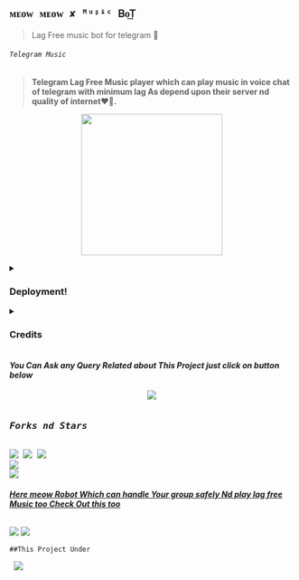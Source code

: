 ## `ᴍᴇᴏᴡ ᴍᴇᴏᴡ ✘ ᴹᵘᶳᶤᶜ Ᏼo͢Ꭲ`
>Lag Free music bot for telegram 💞
<p align="center"><h6> <code>Telegram Music</code> </h6>

> __Telegram Lag Free Music player which can play music in voice chat of telegram with minimum lag As depend upon their server nd quality of internet❤️🚶.__
<p align="center">
<img src='https://telegra.ph/file/7fcf891a0b79fc9e7b031.jpg' alternate="Aww Reload Aunty It's Your internet issue" height="250px">

</pre>
<details><summary> <h3><b>Deployment!</b></h3> </summary>
<pre>
<b><i>••Deploy ᴍᴇᴏᴡ ᴍᴇᴏᴡ ✘ ᴹᵘᶳᶤᶜ Ᏼo͢Ꭲ to Heroku••</i></b>
<p><a href="https://heroku.com/deploy?template=https://github.com/Keeplaughingxusertagbot/meowmeowxmusicbot"><img src="https://img.shields.io/badge/Deploy%20To%20Heroku-black?style=for-the-badge&logo=heroku" width="200""/></a></p>
</pre>

<pre>
<b><i>••Deploy ᴍᴇᴏᴡ ᴍᴇᴏᴡ ✘ ᴹᵘᶳᶤᶜ Ᏼo͢Ꭲ to Okteto••</i></b>
<p><a href="https://cloud.okteto.com/deploy?repository=https://github.com/Keeplaughingxusertagbot/meowmeowxmusicbot"><img src="https://img.shields.io/badge/Deploy_To_Okteto%20%20-black?style=for-the-badge&logo=Okteto" width="200"/></a></p>
</details>
<details>
<summary><b><h3>Credits</h3></b></summary>
<i>All credit Goes To these peoples</i><br>
<code>keep laughing: Main Credit</code><br>
<code>Nub Hu vro Schhi me🥲🥲</code><br>
</details>



<h4><b><i>You Can Ask any Query Related about This Project just click on button below</i></b></h4>
<p align="center">
<a href="https://t.me/SilentVerse"><img src="https://img.shields.io/badge/Ask%20-anything-1abc9c.svg"></a>


<p align="center">
<pre>
<h3><b><i>Forks nd Stars</i></b></h3>
<img src="https://img.shields.io/github/license/ItsmeHyper13/DevuMusic.svg"> <img src="https://img.shields.io/github/forks/ItsmeHyper13/DevuMusic.svg"> <img src="https://img.shields.io/github/stars/ItsmeHyper13/DevuMusic.svg">
<a href="https://github.com/Keeplaughingxusertagbot/meowmeowxmusicbot"><img src="https://github-readme-stats.vercel.app/api/pin/?username=ItsmeHyper13&repo=DevuMusic&theme=chartreuse-dark"></a>
<a href="https://github.com/ItsmeHyper13/DevuMusic/fork"><img src="https://img.shields.io/badge/Fork%20Devu%20Music-black?style=for-the-badge&logo=github"></a>
</pre></p>


<h6><b><i><u>Here meow Robot Which can handle Your group safely Nd play lag free Music too Check Out this too</u></i></b></h6>
<p><a href='https://t.me/meowmeowxmusicbot'><img src="https://img.shields.io/badge/Meow_music-black?style=for-the-badge&logo=telegram&logoColor=black"></a>
<a href="https://t.me/mujhse_dosti_karlo"><img src="https://img.shields.io/badge/Developer%20%20-black?style=for-the-badge&logo=telegram"></a></p>


<p><code>##This Project Under</code> <pre> <a href="https://t.me/mujhse_dosti_karlo"><img src="https://img.shields.io/badge/owner-keep%20%20laughing-blue?style=for-the-badge&logo=telegram"></a></pre>
